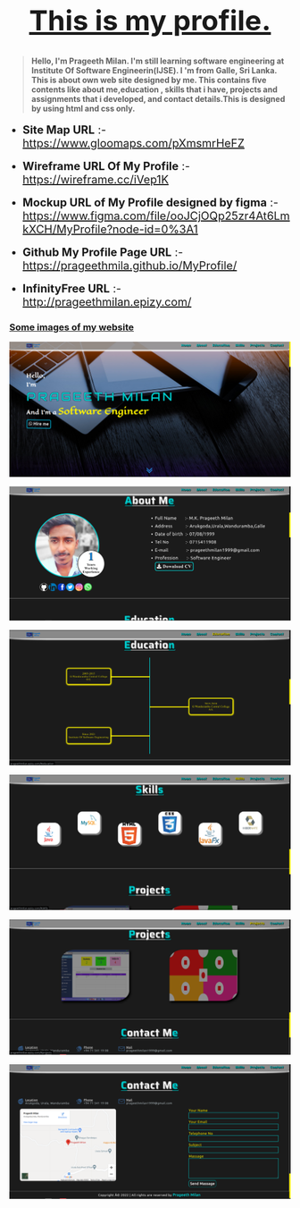 <h1 style="text-align: center; font-size: 50px"><u>This is my profile.</u></h1>

> #### Hello, I'm Prageeth Milan. I'm still learning software engineering at Institute Of Software Engineerin(IJSE). I 'm from Galle, Sri Lanka. This is about own web site designed by me. This contains five contents like about me,education , skills that i have, projects and assignments that i developed, and contact details.This is designed by using html and css only.


<ul>
<li style="font-size: 20px"><b>Site Map URL</b> :- <a href="https://www.gloomaps.com/pXmsmrHeFZ" target="_blank">https://www.gloomaps.com/pXmsmrHeFZ</a></li>
<br>
<li style="font-size: 20px"><b>Wireframe URL Of My Profile</b> :- <a href="https://wireframe.cc/iVep1K" target="_blank">https://wireframe.cc/iVep1K</a></li>
<br>
<li style="font-size: 20px"><b>Mockup URL of My Profile designed by figma</b> :- <a href="https://www.figma.com/file/ooJCjOQp25zr4At6LmkXCH/MyProfile?node-id=0%3A1" target="_blank">https://www.figma.com/file/ooJCjOQp25zr4At6LmkXCH/MyProfile?node-id=0%3A1</a></li>
<br>
<li style="font-size: 20px"><b>Github My Profile Page URL</b> :- <a href="https://prageethmilan.github.io/MyProfile/" target="_blank">https://prageethmila.github.io/MyProfile/</a></li>
<br>
<li style="font-size: 20px"><b>InfinityFree URL</b> :- <a href="http://prageethmilan.epizy.com/" target="_blank">http://prageethmilan.epizy.com/</a></li>
</ul>

<h3><u><b>Some images of my website</b></u></h3>

![image of Home Page](assets/images/ss001.png)

![image of About Page](assets/images/ss002.png)

![image of Education Page](assets/images/ss003.png)

![image of Skill Page](assets/images/ss004.png)

![image of Project Page](assets/images/ss005.png)

![image of Contact Page](assets/images/ss006.png)

